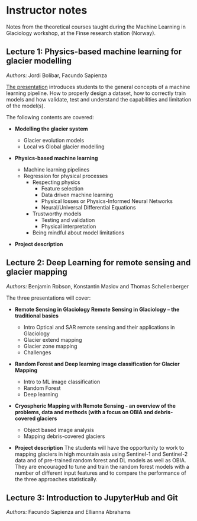 # Instructor notes

Notes from the theoretical courses taught during the Machine Learning in Glaciology workshop, at the Finse research station (Norway).

## Lecture 1: Physics-based machine learning for glacier modelling

*Authors:* Jordi Bolibar, Facundo Sapienza

[The presentation](https://github.com/Machine-Learning-in-Glaciology-Workshop/Mass_Balance_ML_modelling/raw/main/Presentation_PhysicsBased_ML_Glaciology.pptx)
introduces students to the general concepts of a machine learning pipeline. How to properly design a dataset, how to correctly
train models and how validate, test and understand the capabilities and limitation of the model(s). 

The following contents are covered:

- **Modelling the glacier system**
  - Glacier evolution models
  - Local vs Global glacier modelling
  
- **Physics-based machine learning**
  - Machine learning pipelines
  - Regression for physical processes
    - Respecting physics
      - Feature selection
      - Data driven machine learning
      - Physical losses or Physics-Informed Neural Networks
      - Neural/Universal Differential Equations
    - Trustworthy models
      - Testing and validation
      - Physical interpretation
    - Being mindful about model limitations
- **Project description**

## Lecture 2: Deep Learning for remote sensing and glacier mapping

*Authors:* Benjamin Robson, Konstantin Maslov and Thomas Schellenberger

The three presentations will cover:
- **Remote Sensing in Glaciology Remote Sensing in Glaciology – the traditional basics**
  - Intro Optical and SAR remote sensing and their applications in Glaciology
  - Glacier extend mapping
  - Glacier zone mapping
  - Challenges
- **Random Forest and Deep learning image classification for Glacier Mapping**
  - Intro to ML image classification
  - Random Forest
  - Deep learning
- **Cryospheric Mapping with Remote Sensing - an overview of the problems, data and methods (with a focus on OBIA and debris-covered glaciers**
  - Object based image analysis
  - Mapping debris-covered glaciers

- **Project description**
  The students will have the opportunity to work to mapping glaciers in high mountain asia using Sentinel-1 and Sentinel-2 data and of pre-trained random forest and DL models as well as OBIA. They are encouraged to tune and train the random forest models with a number of different input features and to compare the performance of the three approaches statistically.
  
## Lecture 3: Introduction to JupyterHub and Git

*Authors:* Facundo Sapienza and Ellianna Abrahams
